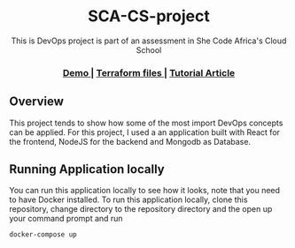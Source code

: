 <h1 align="center">SCA-CS-project</h1>

<div align="center">
   This is DevOps project is part of an assessment in She Code Africa's Cloud School
</div>

<div align="center">
  <h3>
    <a href="https://goodiec-team-page.netlify.app">
      Demo
    </a>
    <span> | </span>
    <a href="https://github.com/Goodiec/SCA-CS-terraform">
      Terraform files
    </a>
    <span> | </span>
    <a href="#">
      Tutorial Article
    </a>
  </h3>
</div>

## Overview
This project tends to show how some of the most import DevOps concepts can be applied. For this project, I used a an application built with React for the frontend, NodeJS for the backend and Mongodb as Database. 

## Running Application locally
You can run this application locally to see how it looks, note that you need to have Docker installed. To run this application locally, clone this repository, change directory to the repository directory and the open up your command prompt and run 
```
docker-compose up
```